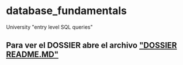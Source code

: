 # database_fundamentals
University "entry level SQL queries"   

## Para ver el DOSSIER abre el archivo ["DOSSIER README.MD"](https://github.com/1ocho3/database_fundamentals/blob/main/DOSSIER%20README.MD)
